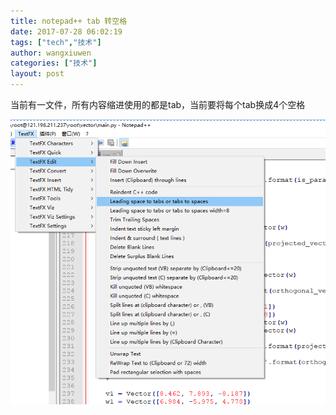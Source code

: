 ```yaml
---
title: notepad++ tab 转空格
date: 2017-07-28 06:02:19
tags: ["tech","技术"]
author: wangxiuwen
categories: ["技术"]
layout: post
---
```


当前有一文件，所有内容缩进使用的都是tab，当前要将每个tab换成4个空格

![image.png](/images/9af8f1cf45f2ab7359fe02ca3b844dbf.png)